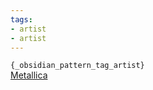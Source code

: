 ```yaml
---
tags:
- artist
- artist
---
```

   
`{_obsidian_pattern_tag_artist}`    
[Metallica](./Metallica.md)
